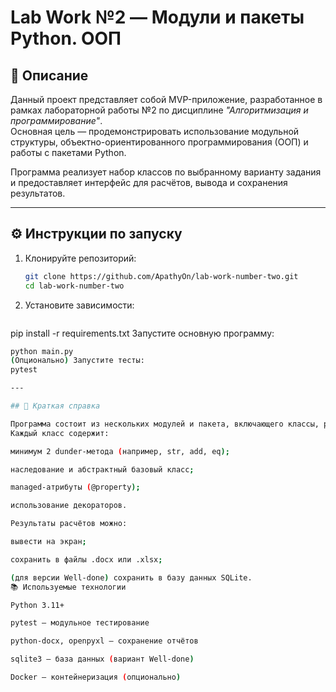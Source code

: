 # Lab Work №2 — Модули и пакеты Python. ООП

## 🧩 Описание

Данный проект представляет собой MVP-приложение, разработанное в рамках лабораторной работы №2 по дисциплине *"Алгоритмизация и программирование"*.  
Основная цель — продемонстрировать использование модульной структуры, объектно-ориентированного программирования (ООП) и работы с пакетами Python.  

Программа реализует набор классов по выбранному варианту задания и предоставляет интерфейс для расчётов, вывода и сохранения результатов.

---

## ⚙️ Инструкции по запуску

1. Клонируйте репозиторий:
   ```bash
   git clone https://github.com/ApathyOn/lab-work-number-two.git
   cd lab-work-number-two

2. Установите зависимости:
   ```bash
pip install -r requirements.txt
Запустите основную программу:
```bash
python main.py
(Опционально) Запустите тесты:
pytest

---

## 📖 Краткая справка

Программа состоит из нескольких модулей и пакета, включающего классы, реализующие различные сущности в соответствии с выбранным вариантом.
Каждый класс содержит:

минимум 2 dunder-метода (например, str, add, eq);

наследование и абстрактный базовый класс;

managed-атрибуты (@property);

использование декораторов.

Результаты расчётов можно:

вывести на экран;

сохранить в файлы .docx или .xlsx;

(для версии Well-done) сохранить в базу данных SQLite.
📚 Используемые технологии

Python 3.11+

pytest — модульное тестирование

python-docx, openpyxl — сохранение отчётов

sqlite3 — база данных (вариант Well-done)

Docker — контейнеризация (опционально)
